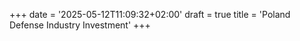 +++
date = '2025-05-12T11:09:32+02:00'
draft = true
title = 'Poland Defense Industry Investment'
+++
